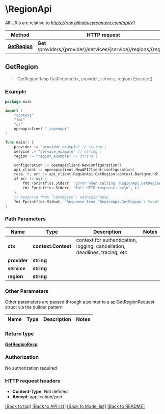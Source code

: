 # \RegionApi

All URIs are relative to *https://raw.githubusercontent.com/api/v1*

Method | HTTP request | Description
------------- | ------------- | -------------
[**GetRegion**](RegionApi.md#GetRegion) | **Get** /providers/{provider}/services/{service}/regions/{region} | 



## GetRegion

> GetRegionResp GetRegion(ctx, provider, service, region).Execute()





### Example

```go
package main

import (
    "context"
    "fmt"
    "os"
    openapiclient "./openapi"
)

func main() {
    provider := "provider_example" // string | 
    service := "service_example" // string | 
    region := "region_example" // string | 

    configuration := openapiclient.NewConfiguration()
    api_client := openapiclient.NewAPIClient(configuration)
    resp, r, err := api_client.RegionApi.GetRegion(context.Background(), provider, service, region).Execute()
    if err != nil {
        fmt.Fprintf(os.Stderr, "Error when calling `RegionApi.GetRegion``: %v\n", err)
        fmt.Fprintf(os.Stderr, "Full HTTP response: %v\n", r)
    }
    // response from `GetRegion`: GetRegionResp
    fmt.Fprintf(os.Stdout, "Response from `RegionApi.GetRegion`: %v\n", resp)
}
```

### Path Parameters


Name | Type | Description  | Notes
------------- | ------------- | ------------- | -------------
**ctx** | **context.Context** | context for authentication, logging, cancellation, deadlines, tracing, etc.
**provider** | **string** |  | 
**service** | **string** |  | 
**region** | **string** |  | 

### Other Parameters

Other parameters are passed through a pointer to a apiGetRegionRequest struct via the builder pattern


Name | Type | Description  | Notes
------------- | ------------- | ------------- | -------------




### Return type

[**GetRegionResp**](GetRegionResp.md)

### Authorization

No authorization required

### HTTP request headers

- **Content-Type**: Not defined
- **Accept**: application/json

[[Back to top]](#) [[Back to API list]](../README.md#documentation-for-api-endpoints)
[[Back to Model list]](../README.md#documentation-for-models)
[[Back to README]](../README.md)

